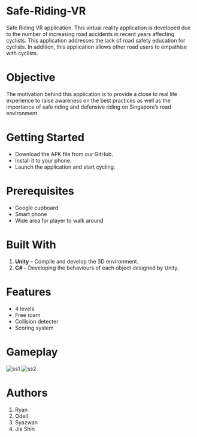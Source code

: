 # Safe-Riding-VR
Safe Riding VR application. This virtual reality application is developed due to the number of increasing road accidents in recent years affecting cyclists. This application addresses the lack of road safety education for cyclists. In addition, this application allows other road users to empathise with cyclists.
</br>
# Objective
The motivation behind this application is to provide a close to real life experience to raise awareness on the best practices as well as the importance of safe riding and defensive riding on Singapore’s road environment.

# Getting Started
* Download the APK file from our GitHub.
* Install it to your phone.
* Launch the application and start cycling.

# Prerequisites
* Google cupboard
* Smart phone
* Wide area for player to walk around

# Built With
1. **Unity** – Compile and develop the 3D environment. 
2. **C#** – Developing the behaviours of each object designed by Unity.

# Features
* 4 levels
* Free roam
* Collision detecter
* Scoring system


# Gameplay
![ss1](https://user-images.githubusercontent.com/45250382/48966270-376c0c80-f009-11e8-8eb4-ee19a58b7197.jpeg)
![ss2](https://user-images.githubusercontent.com/45250382/48966274-4b177300-f009-11e8-90a5-1baf3be18004.jpeg)

# Authors
1. Ryan  
2. Odell 
3. Syazwan 
4. Jia Shin
